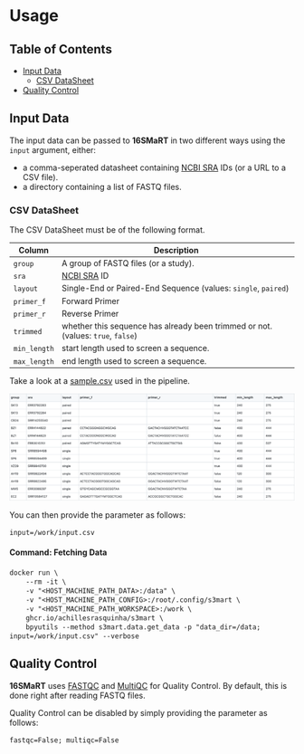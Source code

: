 # Usage

## Table of Contents
* [Input Data](#input-data)
    * [CSV DataSheet](#csv-datasheet)
* [Quality Control](#quality-control)

## Input Data

The input data can be passed to **16SMaRT** in two different ways using the `input` argument, either:

* a comma-seperated datasheet containing [NCBI SRA](https://www.ncbi.nlm.nih.gov/sra) IDs (or a URL to a CSV file).
* a directory containing a list of FASTQ files.

### CSV DataSheet

The CSV DataSheet must be of the following format.

| Column       | Description |
|--------------|-------------|
| `group`      | A group of FASTQ files (or a study).
| `sra`        | [NCBI SRA](https://www.ncbi.nlm.nih.gov/sra) ID
| `layout`     | Single-End or Paired-End Sequence (values: `single`, `paired`)
| `primer_f`   | Forward Primer
| `primer_r`   | Reverse Primer
| `trimmed`    | whether this sequence has already been trimmed or not. (values: `true`, `false`)
| `min_length` | start length used to screen a sequence.
| `max_length` | end length used to screen a sequence.

Take a look at a [sample.csv](https://github.com/achillesrasquinha/16SMaRT/blob/develop/src/s3mart/data/sample.csv) used in the pipeline.

![](_static/sample-datasheet.png)

You can then provide the parameter as follows:

```
input=/work/input.csv
```

#### Command: Fetching Data

```
docker run \
    --rm -it \
    -v "<HOST_MACHINE_PATH_DATA>:/data" \
    -v "<HOST_MACHINE_PATH_CONFIG>:/root/.config/s3mart \
    -v "<HOST_MACHINE_PATH_WORKSPACE>:/work \
    ghcr.io/achillesrasquinha/s3mart \
    bpyutils --method s3mart.data.get_data -p "data_dir=/data; input=/work/input.csv" --verbose
```

## Quality Control

**16SMaRT** uses [FASTQC](https://www.bioinformatics.babraham.ac.uk/projects/fastqc/) and [MultiQC](https://multiqc.info/) for Quality Control. By default, this is done right after reading FASTQ files.

Quality Control can be disabled by simply providing the parameter as follows:

```
fastqc=False; multiqc=False
```
